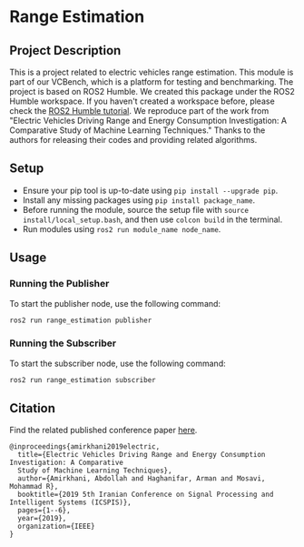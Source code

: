 # Range Estimation

## Project Description
This is a project related to electric vehicles range estimation. This module is part of our VCBench, which is a platform for testing and benchmarking. The project is based on ROS2 Humble. We created this package under the ROS2 Humble workspace. If you haven't created a workspace before, please check the [ROS2 Humble tutorial](https://docs.ros.org/en/humble/Tutorials/Beginner-Client-Libraries/Creating-Your-First-ROS2-Package.html). We reproduce part of the work from "Electric Vehicles Driving Range and Energy Consumption Investigation: A Comparative Study of Machine Learning Techniques." Thanks to the authors for releasing their codes and providing related algorithms.

## Setup
- Ensure your pip tool is up-to-date using `pip install --upgrade pip`.
- Install any missing packages using `pip install package_name`.
- Before running the module, source the setup file with `source install/local_setup.bash`, and then use `colcon build` in the terminal.
- Run modules using `ros2 run module_name node_name`.

## Usage

### Running the Publisher
To start the publisher node, use the following command:
```bash
ros2 run range_estimation publisher
```

### Running the Subscriber
To start the subscriber node, use the following command:
```bash
ros2 run range_estimation subscriber
```


## Citation
Find the related published conference paper [here](https://ieeexplore.ieee.org/abstract/document/9066042).

```
@inproceedings{amirkhani2019electric,
  title={Electric Vehicles Driving Range and Energy Consumption Investigation: A Comparative 
  Study of Machine Learning Techniques},
  author={Amirkhani, Abdollah and Haghanifar, Arman and Mosavi, Mohammad R},
  booktitle={2019 5th Iranian Conference on Signal Processing and Intelligent Systems (ICSPIS)},
  pages={1--6},
  year={2019},
  organization={IEEE}
}
```
